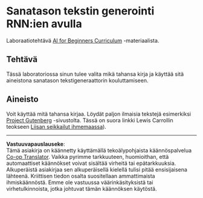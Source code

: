 <!--
CO_OP_TRANSLATOR_METADATA:
{
  "original_hash": "439e12796197a90e7623d4c9c057b9c2",
  "translation_date": "2025-08-28T19:59:38+00:00",
  "source_file": "lessons/5-NLP/17-GenerativeNetworks/lab/README.md",
  "language_code": "fi"
}
-->
# Sanatason tekstin generointi RNN:ien avulla

Laboraatiotehtävä [AI for Beginners Curriculum](https://github.com/microsoft/ai-for-beginners) -materiaalista.

## Tehtävä

Tässä laboratoriossa sinun tulee valita mikä tahansa kirja ja käyttää sitä aineistona sanatason tekstigeneraattorin kouluttamiseen.

## Aineisto

Voit käyttää mitä tahansa kirjaa. Löydät paljon ilmaisia tekstejä esimerkiksi [Project Gutenberg](https://www.gutenberg.org/) -sivustolta. Tässä on suora linkki Lewis Carrollin teokseen [Liisan seikkailut ihmemaassa](https://www.gutenberg.org/files/11/11-0.txt)).

---

**Vastuuvapauslauseke**:  
Tämä asiakirja on käännetty käyttämällä tekoälypohjaista käännöspalvelua [Co-op Translator](https://github.com/Azure/co-op-translator). Vaikka pyrimme tarkkuuteen, huomioithan, että automaattiset käännökset voivat sisältää virheitä tai epätarkkuuksia. Alkuperäistä asiakirjaa sen alkuperäisellä kielellä tulisi pitää ensisijaisena lähteenä. Kriittisen tiedon osalta suositellaan ammattimaista ihmiskäännöstä. Emme ole vastuussa väärinkäsityksistä tai virhetulkinnoista, jotka johtuvat tämän käännöksen käytöstä.